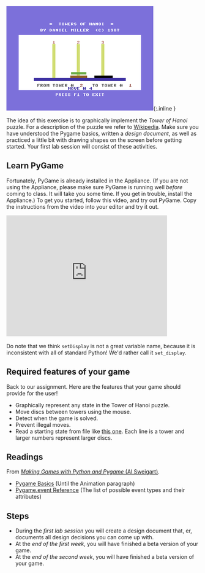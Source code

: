 ![Towers of Hanoi](hanoi.png){:.inline }

The idea of this exercise is to graphically implement the *Tower of Hanoi*
puzzle. For a description of the puzzle we refer to [Wikipedia]. Make sure you
have understood the Pygame basics, written a *design document*, as well as
practiced a little bit with drawing shapes on the screen before getting started. Your first lab session will consist of these activities.

[Wikipedia]: http://en.wikipedia.org/wiki/Towers_of_hanoi

## Learn PyGame

Fortunately, PyGame is already installed in the Appliance. (If you are not using the Appliance, please make sure PyGame is running well *before* coming to class. It will take you some time. If you get in trouble, install the Appliance.) To get you started, follow this video, and try out PyGame. Copy the instructions from the video into your editor and try it out.

<iframe width="420" height="315" src="https://www.youtube.com/embed/f_kFOFYdCiY" frameborder="0" allowfullscreen></iframe>

Do note that we think `setDisplay` is not a great variable name, because it is inconsistent with all of standard Python! We'd rather call it `set_display`.

## Required features of your game

Back to our assignment. Here are the features that your game should provide for the user!

* Graphically represent any state in the Tower of Hanoi puzzle.
* Move discs between towers using the mouse.
* Detect when the game is solved.
* Prevent illegal moves.
* Read a starting state from file like [this one](hanoi.txt). Each line is a
  tower and larger numbers represent larger discs.

## Readings

From [*Making Games with Python and Pygame* (Al Sweigart)](http://inventwithpython.com/pygame/chapters/).

* [Pygame Basics](http://inventwithpython.com/pygame/chapter2.html) (Until the Animation paragraph)
* [Pygame.event Reference](http://www.pygame.org/docs/ref/event.html) (The list of possible event types and their attributes)

## Steps

* During the *first lab session* you will create a design document that, er, documents all design decisions you can come up with.
* At the *end of the first week*, you will have finished a beta version of
  your game.
* At the *end of the second week*, you will have finished a beta version of
  your game.
